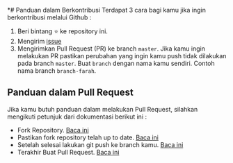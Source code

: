 ﻿*# Panduan dalam Berkontribusi
Terdapat 3 cara bagi kamu jika ingin berkontribusi melalui Github :
1. Beri bintang ️️⭐️ ke repository ini.
2. Mengirim [issue](https://github.com/santrenkoding/daftar-group-programmer-developer-semarang/issues)
3. Mengirimkan Pull Request (PR) ke branch `master`. Jika kamu ingin melakukan PR pastikan perubahan yang ingin kamu push tidak dilakukan pada branch `master`. Buat `branch` dengan nama kamu sendiri. Contoh nama branch `branch-farah`.

## Panduan dalam Pull Request
Jika kamu butuh panduan dalam melakukan Pull Request, silahkan mengikuti petunjuk dari dokumentasi berikut ini :
- Fork Repository. [Baca ini](https://help.github.com/articles/fork-a-repo/)
- Pastikan fork repository telah up to date. [Baca ini](https://gist.github.com/CristinaSolana/1885435)
- Setelah selesai lakukan git push ke branch kamu. [Baca ini](https://github.com/Kunena/Kunena-Forum/wiki/Create-a-new-branch-with-git-and-manage-branches)
- Terakhir Buat Pull Request. [Baca ini](https://help.github.com/articles/creating-a-pull-request/)